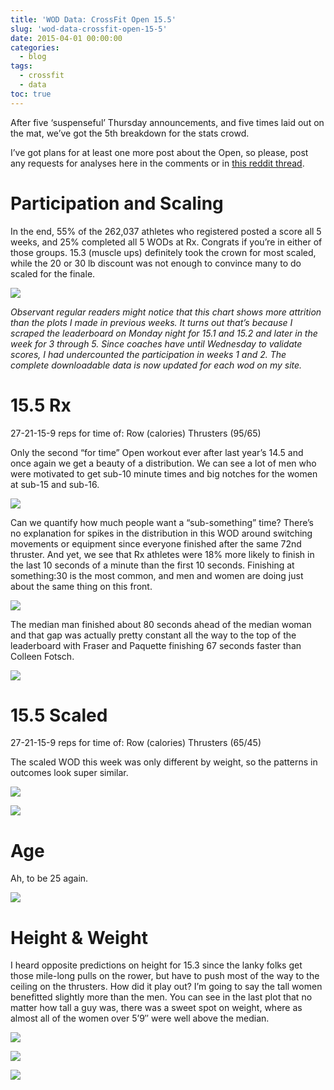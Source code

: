 ```yaml
---
title: 'WOD Data: CrossFit Open 15.5'
slug: 'wod-data-crossfit-open-15-5'
date: 2015-04-01 00:00:00
categories:
  - blog
tags:
  - crossfit
  - data
toc: true
---
```


After five ‘suspenseful’ Thursday announcements, and five times laid out on the mat, we’ve got the 5th breakdown for the stats crowd.

I’ve got plans for at least one more post about the Open, so please, post any requests for analyses here in the comments or in [this reddit thread](http://www.reddit.com/r/crossfit/comments/310xfj/wod_data_155_and_taking_analysis_requests_what/).

# Participation and Scaling
In the end, 55% of the 262,037 athletes who registered posted a score all 5 weeks, and 25% completed all 5 WODs at Rx.  Congrats if you’re in either of those groups. 15.3 (muscle ups) definitely took the crown for most scaled, while the 20 or 30 lb discount was not enough to convince many to do scaled for the finale.

![](/assets/images/posts/crossfit_15.5_participation.png)

_Observant regular readers might notice that this chart shows more attrition than the plots I made in previous weeks. It turns out that’s because I scraped the leaderboard on Monday night for 15.1 and 15.2 and later in the week for 3 through 5.  Since coaches have until Wednesday to validate scores, I had undercounted the participation in weeks 1 and 2.  The complete downloadable data is now updated for each wod on my site._

# 15.5 Rx
27-21-15-9 reps for time of:
Row (calories)
Thrusters (95/65)

Only the second “for time” Open workout ever after last year’s 14.5 and once again we get a beauty of a distribution. We can see a lot of men who were motivated to get sub-10 minute times and big notches for the women at sub-15 and sub-16.

![](/assets/images/posts/crossfit_15.5rx_hist_gender.png)

Can we quantify how much people want a “sub-something” time?  There’s no explanation for spikes in the distribution in this WOD around switching movements or equipment since everyone finished after the same 72nd thruster.  And yet, we see that Rx athletes were 18% more likely to finish in the last 10 seconds of a minute than the first 10 seconds.  Finishing at something:30 is the most common, and men and women are doing just about the same thing on this front.

![](/assets/images/posts/crossfit_15.5rx_seconds.png)

The median man finished about 80 seconds ahead of the median woman and that gap was actually pretty constant all the way to the top of the leaderboard with Fraser and Paquette finishing 67 seconds faster than Colleen Fotsch.

![](/assets/images/posts/crossfit_15.5rx_percentile_gender.png)

# 15.5 Scaled
27-21-15-9 reps for time of:
Row (calories)
Thrusters (65/45)

The scaled WOD this week was only different by weight, so the patterns in outcomes look super similar.

![](/assets/images/posts/crossfit_15.5sc_hist_gender.png)

![](/assets/images/posts/crossfit_15.5sc_percentile_gender.png)

# Age
Ah, to be 25 again.

![](/assets/images/posts/crossfit_15.5_age-1024x614.png)

# Height & Weight
I heard opposite predictions on height for 15.3 since the lanky folks get those mile-long pulls on the rower, but have to push most of the way to the ceiling on the thrusters. How did it play out?  I’m going to say the tall women benefitted slightly more than the men.  You can see in the last plot that no matter how tall a guy was, there was a sweet spot on weight, where as almost all of the women over 5’9″ were well above the median.


![](/assets/images/posts/crossfit_15.5_height.png)

![](/assets/images/posts/crossfit_15.5_weight.png)

![](/assets/images/posts/crossfit_15.5_height_weight.png)